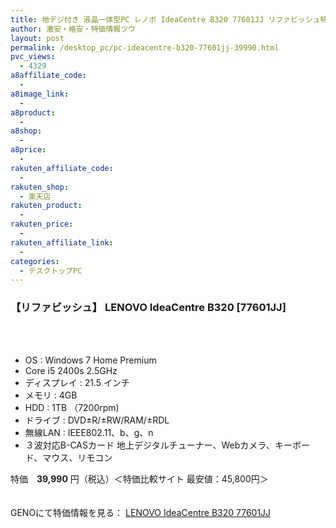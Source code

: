 ```yaml
---
title: 地デジ付き 液晶一体型PC レノボ IdeaCentre B320 77601JJ リファビッシュ特価39,990円！
author: 激安・格安・特価情報ツウ
layout: post
permalink: /desktop_pc/pc-ideacentre-b320-77601jj-39990.html
pvc_views:
  - 4329
a8affiliate_code:
  - 
a8image_link:
  - 
a8product:
  - 
a8shop:
  - 
a8price:
  - 
rakuten_affiliate_code:
  - 
rakuten_shop:
  - 楽天店
rakuten_product:
  - 
rakuten_price:
  - 
rakuten_affiliate_link:
  - 
categories:
  - デスクトップPC
---
```

### 【リファビッシュ】 LENOVO IdeaCentre B320 [77601JJ]

<div class="img-bg2 img_L">
  <a href="http://px.a8.net/svt/ejp?a8mat=1I0DKG+A2L0YI+1TD2+5ZEMP&#038;a8ejpredirect=http://www.geno-web.jp/shopdetail/001006000003/" title="【リファビッシュ】 LENOVO IdeaCentre B320 [77601JJ] (Core i5 2400s 2.5GHz/4GB/1TB/Sマルチ/21.5液晶/Win 7 Home) " target="_blank"><br /> </a><br /> <img border="0" src="http://i2.wp.com/www16.a8.net/0.gif?resize=1%2C1" alt="" data-recalc-dims="1" />
</div>

<!--more-->

  * OS : Windows 7 Home Premium
  * Core i5 2400s 2.5GHz
  * ディスプレイ : 21.5 インチ
  * メモリ : 4GB
  * HDD : 1TB （7200rpm)
  * ドライブ : DVD±R/±RW/RAM/±RDL
  * 無線LAN : IEEE802.11、b、g、n
  * ３波対応B-CASカード 地上デジタルチューナー、Webカメラ、キーボード、マウス、リモコン

特価　<span class="tokka-price"><strong>39,990</strong></span> 円（税込）＜特価比較サイト 最安値：45,800円＞

　  
GENOにて特価情報を見る： <span class="fs150p"><a href="http://px.a8.net/svt/ejp?a8mat=1I0DKG+A2L0YI+1TD2+5ZEMP&#038;a8ejpredirect=http://www.geno-web.jp/shopdetail/001006000003/" target="_blank">LENOVO IdeaCentre B320 77601JJ</a></span>